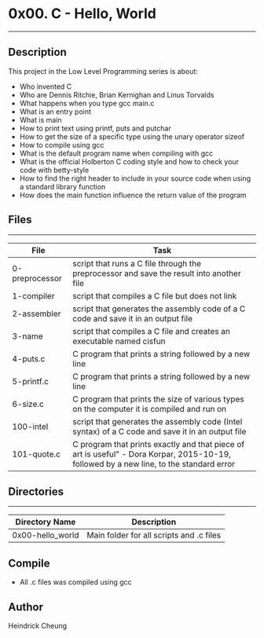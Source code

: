 # 0x00. C - Hello, World
---
## Description

This project in the Low Level Programming series is about:
* Who invented C
* Who are Dennis Ritchie, Brian Kernighan and Linus Torvalds
* What happens when you type gcc main.c
* What is an entry point
* What is main
* How to print text using printf, puts and putchar
* How to get the size of a specific type using the unary operator sizeof
* How to compile using gcc
* What is the default program name when compiling with gcc
* What is the official Holberton C coding style and how to check your code with betty-style
* How to find the right header to include in your source code when using a standard library function
* How does the main function influence the return value of the program

## Files
---
File|Task
---|---
0-preprocessor | script that runs a C file through the preprocessor and save the result into another file
1-compiler |  script that compiles a C file but does not link
2-assembler | script that generates the assembly code of a C code and save it in an output file
3-name | script that compiles a C file and creates an executable named cisfun
4-puts.c | C program that prints a string followed by a new line
5-printf.c |  C program that prints a string followed by a new line
6-size.c | C program that prints the size of various types on the computer it is compiled and run on
100-intel |  script that generates the assembly code (Intel syntax) of a C code and save it in an output file
101-quote.c |  C program that prints exactly and that piece of art is useful" - Dora Korpar, 2015-10-19, followed by a new line, to the standard error

## Directories
---
Directory Name | Description
---|---
0x00-hello_world | Main folder for all scripts and .c files

## Compile
* All .c files was compiled using gcc

## Author
Heindrick Cheung